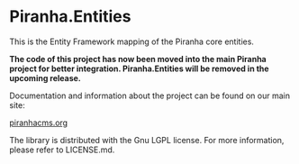 ﻿Piranha.Entities
================
This is the Entity Framework mapping of the Piranha core entities. 

<b>The code of this project has now been moved into the main Piranha 
project for better integration. Piranha.Entities will be removed in the 
upcoming release.</b>

Documentation and information about the project can be found on our main site:

<a href="http://www.piranhacms.org">piranhacms.org</a>

The library is distributed with the Gnu LGPL license. For more information, 
please refer to LICENSE.md.
